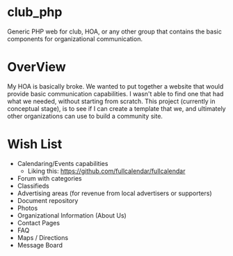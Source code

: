 # club_php
Generic PHP web for club, HOA, or any other group that contains the basic components for organizational communication.

# OverView
My HOA is basically broke.   We wanted to put together a website that would provide basic communication capabilities.  I wasn't able to find one that had what we needed, without starting from scratch.   This project (currently in conceptual stage), is to see if I can create a template that we, and ultimately other organizations can use to build a community site.   

# Wish List
* Calendaring/Events capabilities
  * Liking this: https://github.com/fullcalendar/fullcalendar
* Forum with categories
* Classifieds 
* Advertising areas (for revenue from local advertisers or supporters)
* Document repository
* Photos
* Organizational Information (About Us)
* Contact Pages
* FAQ
* Maps / Directions
* Message Board




